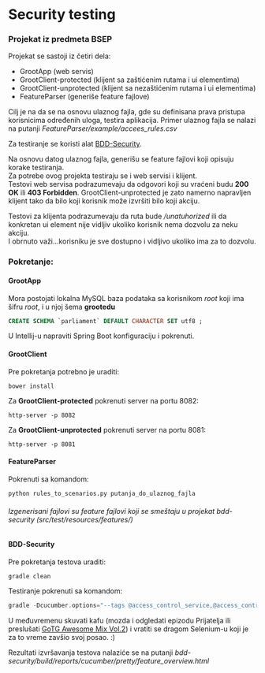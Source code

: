 # Security testing
### Projekat iz predmeta BSEP

Projekat se sastoji iz četiri dela:
  - GrootApp (web servis)
  - GrootClient-protected (klijent sa zaštićenim rutama i ui elementima)
  - GrootClient-unprotected (klijent sa nezaštićenim rutama i ui elementima)
  - FeatureParser (generiše feature fajlove)
  
Cilj je na da se na osnovu ulaznog fajla, gde su definisana prava pristupa korisnicima određenih uloga, testira aplikacija.
Primer ulaznog fajla se nalazi na putanji *FeatureParser/example/accees_rules.csv*

Za testiranje se koristi alat [BDD-Security](http://www.continuumsecurity.net/bdd-intro.html).<br/>

Na osnovu datog ulaznog fajla, generišu se feature fajlovi koji opisuju korake testiranja.<br/>
Za potrebe ovog projekta testiraju se i web servisi i klijent.<br/>
Testovi web servisa podrazumevaju da odgovori koji su vraćeni budu **200 OK** ili **403 Forbidden**. GrootClient-unprotected je zato namerno napravljen klijent tako da bilo koji korisnik može izvršiti bilo koji akciju. <br/>

Testovi za klijenta podrazumevaju da ruta bude */unatuhorized* ili da konkretan ui element nije vidljiv ukoliko korisnik nema dozvolu za neku akciju. <br/>
I obrnuto važi...korisniku je sve dostupno i vidljivo ukoliko ima za to dozvolu.<br/>

### Pokretanje:
  
#### GrootApp
  
Mora postojati lokalna MySQL baza podataka sa korisnikom *root* koji ima šifru *root*, i u njoj šema **grootedu**
```SQL
CREATE SCHEMA `parliament` DEFAULT CHARACTER SET utf8 ;
 ```
 U Intellij-u napraviti Spring Boot konfiguraciju i pokrenuti.
 
 #### GrootClient
 
 Pre pokretanja potrebno je uraditi:
 ```
 bower install
 ```
 Za **GrootClient-protected** pokrenuti server na portu 8082:
 ```
 http-server -p 8082
 ```
 Za **GrootClient-unprotected** pokrenuti server na portu 8081:
 ```
 http-server -p 8081
 ```
 
 #### FeatureParser
 Pokrenuti sa komandom:
 ```python
 python rules_to_scenarios.py putanja_do_ulaznog_fajla
 ```
 ###### Izgenerisani fajlovi su feature fajlovi koji se smeštaju u projekat bdd-security (*src/test/resources/features/*)
 
 #### BDD-Security
 
 Pre pokretanja testova uraditi:
 ```gradle
 gradle clean
 ```
 
 Testiranje pokrenuti sa komandom:
 ```gradle
 gradle -Dcucumber.options="--tags @access_control_service,@access_control_client"
 ```
 U međuvremenu skuvati kafu (mozda i odgledati epizodu Prijatelja ili preslušati [GoTG Awesome Mix Vol.2](https://youtu.be/0TqM7F11LA4)) i vratiti se dragom Selenium-u koji je za to vreme zavšio svoj posao. :)
 
 Rezultati izvršavanja testova nalaziće se na putanji *bdd-security/build/reports/cucumber/pretty/feature_overview.html*
 
